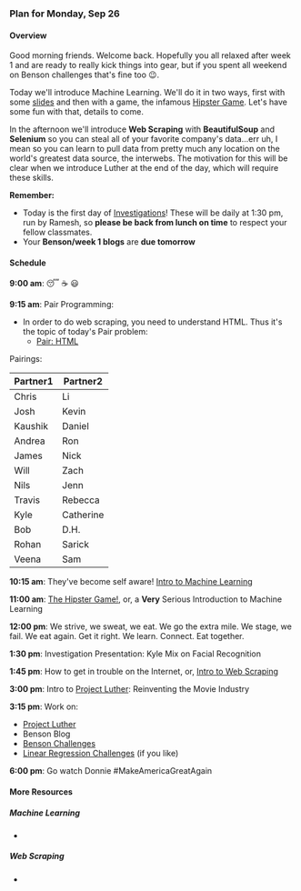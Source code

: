 ### Plan for Monday, Sep 26

#### Overview

Good morning friends.  Welcome back.  Hopefully you all relaxed after week 1 and are ready to really kick things into gear, but if you spent all weekend on Benson challenges that's fine too :wink:.

Today we'll introduce Machine Learning.  We'll do it in two ways, first with some [slides](Intro_to_Machine_Learning.pdf) and then with a game, the infamous [Hipster Game](hipsters.md).  Let's have some fun with that, details to come.

In the afternoon we'll introduce **Web Scraping** with **BeautifulSoup** and **Selenium** so you can steal all of your favorite company's data...err uh, I mean so you can learn to pull data from pretty much any location on the world's greatest data source, the interwebs.  The motivation for this will be clear when we introduce Luther at the end of the day, which will require these skills.

**Remember:**
* Today is the first day of [Investigations](/investigations)!  These will be daily at 1:30 pm, run by Ramesh, so **please be back from lunch on time** to respect your fellow classmates.
* Your **Benson/week 1 blogs** are **due tomorrow**

#### Schedule

**9:00 am**: :sleeping: :coffee: :smiley:

**9:15 am**: Pair Programming:
* In order to do web scraping, you need to understand HTML.  Thus it's the topic of today's Pair problem:
  * [Pair: HTML](pair-html.md)

Pairings:  

| Partner1 | Partner2|
|----------|---------|
| Chris | Li |
| Josh | Kevin
| Kaushik | Daniel |
| Andrea | Ron |
| James | Nick |
| Will | Zach |
| Nils | Jenn |
| Travis | Rebecca |
| Kyle | Catherine |
| Bob | D.H. |
| Rohan | Sarick |
| Veena | Sam |

**10:15 am**: They've become self aware! [Intro to Machine Learning](Intro_to_Machine_Learning.pdf)

**11:00 am**: [The Hipster Game!](hipsters.md), or, a **Very** Serious Introduction to Machine Learning

**12:00 pm**: We strive, we sweat, we eat. We go the extra mile. We stage, we fail. We eat again. Get it right. We learn. Connect. Eat together.  

**1:30 pm**: Investigation Presentation: Kyle Mix on Facial Recognition

**1:45 pm**: How to get in trouble on the Internet, or, [Intro to Web Scraping](Scraping-BeautifulSoup-Selenium.ipynb)

**3:00 pm**: Intro to [Project Luther](/projects/02-luther): Reinventing the Movie Industry

**3:15 pm**: Work on:
  * [Project Luther](/projects/02-luther)
  * Benson Blog
  * [Benson Challenges](/challegnes/01-data_munging)
  * [Linear Regression Challenges](/challenges/02-linear_regression) (if you like)

**6:00 pm**: Go watch Donnie #MakeAmericaGreatAgain

#### More Resources
##### Machine Learning
  *

##### Web Scraping
-
